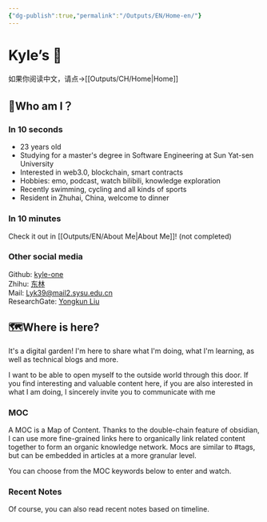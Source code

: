 ```yaml
---
{"dg-publish":true,"permalink":"/Outputs/EN/Home-en/"}
---
```


# Kyle’s 🏡
如果你阅读中文，请点->[[Outputs/CH/Home\|Home]]
## 🤯Who am I？
### In 10 seconds
- 23 years old
- Studying for a master's degree in Software Engineering at Sun Yat-sen University
- Interested in web3.0, blockchain, smart contracts
- Hobbies: emo, podcast, watch bilibili, knowledge exploration
- Recently swimming, cycling and all kinds of sports
- Resident in Zhuhai, China, welcome to dinner
### In 10 minutes
Check it out in [[Outputs/EN/About Me\|About Me]]! (not completed)
### Other social media
Github: [kyle-one](https://github.com/kyle-one)   
Zhihu: [东林](https://www.zhihu.com/people/liu-yong-kun-19)   
Mail: <a href="mailto:Lyk39@mail2.sysu.edu.cn">Lyk39@mail2.sysu.edu.cn</a>    
ResearchGate: [Yongkun Liu](https://www.researchgate.net/profile/Yongkun-Liu-2)
## 🗺️Where is here?
It's a digital garden! I'm here to share what I'm doing, what I'm learning, as well as technical blogs and more.

I want to be able to open myself to the outside world through this door. If you find interesting and valuable content here, if you are also interested in what I am doing, I sincerely invite you to communicate with me
### MOC
A MOC is a Map of Content. Thanks to the double-chain feature of obsidian, I can use more fine-grained links here to organically link related content together to form an organic knowledge network. Mocs are similar to #tags, but can be embedded in articles at a more granular level.

You can choose from the MOC keywords below to enter and watch.
### Recent Notes
Of course, you can also read recent notes based on timeline.

